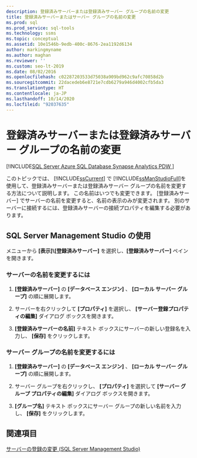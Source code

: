 ```yaml
---
description: 登録済みサーバーまたは登録済みサーバー グループの名前の変更
title: 登録済みサーバーまたはサーバー グループの名前の変更
ms.prod: sql
ms.prod_service: sql-tools
ms.technology: ssms
ms.topic: conceptual
ms.assetid: 10e1546b-9edb-400c-8676-2ea1192d6134
author: markingmyname
ms.author: maghan
ms.reviewer: ''
ms.custom: seo-lt-2019
ms.date: 08/02/2016
ms.openlocfilehash: c02287203533d75038a909bd962c9afc70858d2b
ms.sourcegitcommit: 22dacedeb6e8721e7cdb6279a946d4002cfb5da3
ms.translationtype: HT
ms.contentlocale: ja-JP
ms.lasthandoff: 10/14/2020
ms.locfileid: "92037635"
---
```

# <a name="change-the-name-of-registered-server-or-registered-server-group"></a>登録済みサーバーまたは登録済みサーバー グループの名前の変更

[!INCLUDE[SQL Server Azure SQL Database Synapse Analytics PDW ](../../includes/applies-to-version/sql-asdb-asdbmi-asa-pdw.md)]

このトピックでは、 [!INCLUDE[ssCurrent](../../includes/sscurrent-md.md)] で [!INCLUDE[ssManStudioFull](../../includes/ssmanstudiofull-md.md)]を使用して、登録済みサーバーまたは登録済みサーバー グループの名前を変更する方法について説明します。 この名前はいつでも変更できます。 [登録済みサーバー] でサーバーの名前を変更すると、名前の表示のみが変更されます。 別のサーバーに接続するには、登録済みサーバーの接続プロパティを編集する必要があります。  
  
## <a name="using-sql-server-management-studio"></a><a name="SSMSProcedure"></a> SQL Server Management Studio の使用

メニューから **[表示]\\[登録済みサーバー]** を選択し、**[登録済みサーバー]** ペインを開きます。

### <a name="to-change-the-name-of-a-server"></a>サーバーの名前を変更するには

1. **[登録済みサーバー]** の **[データベース エンジン]** 、 **[ローカル サーバー グループ]** の順に展開します。  

2. サーバーを右クリックして **[プロパティ]** を選択し、 **[サーバー登録プロパティの編集]** ダイアログ ボックスを開きます。

3. **[登録済みサーバーの名前]** テキスト ボックスにサーバーの新しい登録名を入力し、 **[保存]** をクリックします。  

### <a name="to-change-the-name-of-a-server-group"></a>サーバー グループの名前を変更するには  

1. **[登録済みサーバー]** の **[データベース エンジン]** 、 **[ローカル サーバー グループ]** の順に展開します。  

2. サーバー グループを右クリックし、 **[プロパティ]** を選択して **[サーバー グループ プロパティの編集]** ダイアログ ボックスを開きます。 

3. **[グループ名]** テキスト ボックスにサーバー グループの新しい名前を入力し、 **[保存]** をクリックします。  

## <a name="see-also"></a>関連項目

[サーバーの登録の変更 &#40;SQL Server Management Studio&#41;](./change-a-server-s-registration-sql-server-management-studio.md)